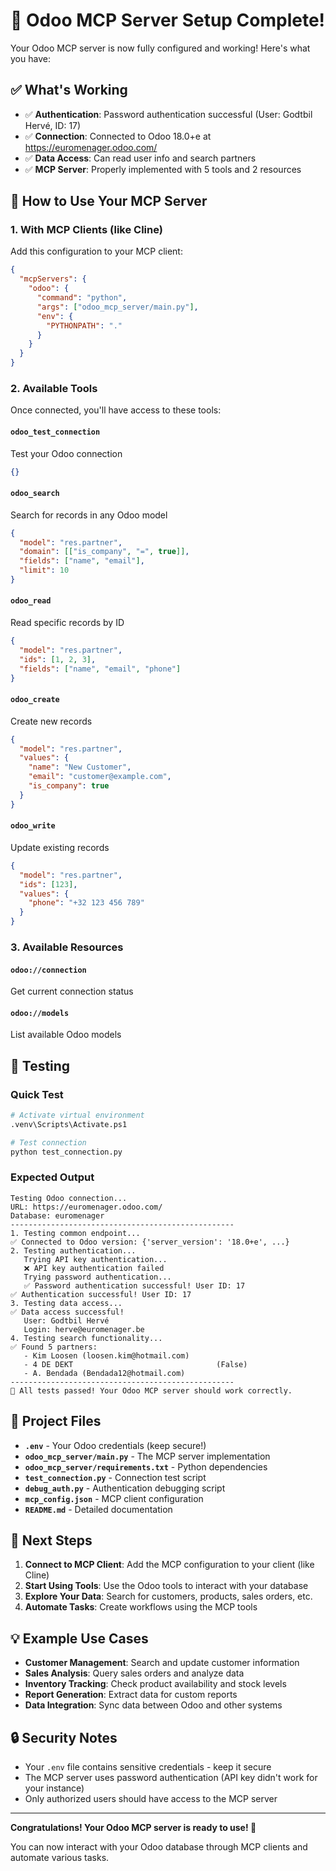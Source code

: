 # 🎉 Odoo MCP Server Setup Complete!

Your Odoo MCP server is now fully configured and working! Here's what you have:

## ✅ What's Working

- ✅ **Authentication**: Password authentication successful (User: Godtbil Hervé, ID: 17)
- ✅ **Connection**: Connected to Odoo 18.0+e at https://euromenager.odoo.com/
- ✅ **Data Access**: Can read user info and search partners
- ✅ **MCP Server**: Properly implemented with 5 tools and 2 resources

## 🔧 How to Use Your MCP Server

### 1. With MCP Clients (like Cline)

Add this configuration to your MCP client:

```json
{
  "mcpServers": {
    "odoo": {
      "command": "python",
      "args": ["odoo_mcp_server/main.py"],
      "env": {
        "PYTHONPATH": "."
      }
    }
  }
}
```

### 2. Available Tools

Once connected, you'll have access to these tools:

#### `odoo_test_connection`
Test your Odoo connection
```json
{}
```

#### `odoo_search`
Search for records in any Odoo model
```json
{
  "model": "res.partner",
  "domain": [["is_company", "=", true]],
  "fields": ["name", "email"],
  "limit": 10
}
```

#### `odoo_read`
Read specific records by ID
```json
{
  "model": "res.partner",
  "ids": [1, 2, 3],
  "fields": ["name", "email", "phone"]
}
```

#### `odoo_create`
Create new records
```json
{
  "model": "res.partner",
  "values": {
    "name": "New Customer",
    "email": "customer@example.com",
    "is_company": true
  }
}
```

#### `odoo_write`
Update existing records
```json
{
  "model": "res.partner",
  "ids": [123],
  "values": {
    "phone": "+32 123 456 789"
  }
}
```

### 3. Available Resources

#### `odoo://connection`
Get current connection status

#### `odoo://models`
List available Odoo models

## 🧪 Testing

### Quick Test
```bash
# Activate virtual environment
.venv\Scripts\Activate.ps1

# Test connection
python test_connection.py
```

### Expected Output
```
Testing Odoo connection...
URL: https://euromenager.odoo.com/
Database: euromenager
--------------------------------------------------
1. Testing common endpoint...
✅ Connected to Odoo version: {'server_version': '18.0+e', ...}
2. Testing authentication...
   Trying API key authentication...
   ❌ API key authentication failed
   Trying password authentication...
   ✅ Password authentication successful! User ID: 17
✅ Authentication successful! User ID: 17
3. Testing data access...
✅ Data access successful!
   User: Godtbil Hervé
   Login: herve@euromenager.be
4. Testing search functionality...
✅ Found 5 partners:
   - Kim Loosen (loosen.kim@hotmail.com)
   - 4 DE DEKT                                (False)
   - A. Bendada (Bendada12@hotmail.com)
--------------------------------------------------
🎉 All tests passed! Your Odoo MCP server should work correctly.
```

## 📁 Project Files

- **`.env`** - Your Odoo credentials (keep secure!)
- **`odoo_mcp_server/main.py`** - The MCP server implementation
- **`odoo_mcp_server/requirements.txt`** - Python dependencies
- **`test_connection.py`** - Connection test script
- **`debug_auth.py`** - Authentication debugging script
- **`mcp_config.json`** - MCP client configuration
- **`README.md`** - Detailed documentation

## 🚀 Next Steps

1. **Connect to MCP Client**: Add the MCP configuration to your client (like Cline)
2. **Start Using Tools**: Use the Odoo tools to interact with your database
3. **Explore Your Data**: Search for customers, products, sales orders, etc.
4. **Automate Tasks**: Create workflows using the MCP tools

## 💡 Example Use Cases

- **Customer Management**: Search and update customer information
- **Sales Analysis**: Query sales orders and analyze data
- **Inventory Tracking**: Check product availability and stock levels
- **Report Generation**: Extract data for custom reports
- **Data Integration**: Sync data between Odoo and other systems

## 🔒 Security Notes

- Your `.env` file contains sensitive credentials - keep it secure
- The MCP server uses password authentication (API key didn't work for your instance)
- Only authorized users should have access to the MCP server

---

**Congratulations! Your Odoo MCP server is ready to use! 🎉**

You can now interact with your Odoo database through MCP clients and automate various tasks.
